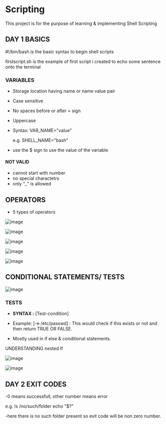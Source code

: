# Scripting
This project is for the purpose of learning &amp; implementing Shell Scripting


## DAY 1 BASICS

#!/bin/bash is the basic syntax to begin shell scripts

firstscript.sh is the example of first script i created to echo some sentence onto the terminal

### VARIABLES 

- Storage location having name or name value pair
- Case sensitive
- No spaces before or after = sign
- Uppercase
- Syntax:
    VAR_NAME="value"

    e.g. SHELL_NAME="bash"

- use the $ sign to use the value of the variable

#### NOT VALID
- cannot start with number
- no special charactetrs
- only "_" is allowed



## OPERATORS

- 5 types of operators

![image](https://user-images.githubusercontent.com/65087388/168475721-476101d6-6308-47c4-9503-2e60e5700f44.png)

![image](https://user-images.githubusercontent.com/65087388/168475757-bc051c83-4a87-40f6-8e55-e07052ca92df.png)

![image](https://user-images.githubusercontent.com/65087388/168475841-08bf3623-24dc-414a-8354-056d0f6a2f2f.png)

![image](https://user-images.githubusercontent.com/65087388/168475919-2403699d-5a25-4ac1-9bee-e6d4c728d9ae.png)


![image](https://user-images.githubusercontent.com/65087388/168475965-846bee95-41a5-4dca-a494-1058a38076b5.png)


## CONDITIONAL STATEMENTS/ TESTS

![image](https://user-images.githubusercontent.com/65087388/168476075-b9e7c707-9c9e-4ea2-847f-cf915d5e841f.png)



### TESTS

- **SYNTAX :** [Test-condition]

- Example: 
[-e /etc/passwd] : This would check if this exists or not and then return TRUE OR FALSE.

- Mostly used in if else & conditional statements.

UNDERSTANDING nested If

![image](https://user-images.githubusercontent.com/65087388/168476329-37317150-c498-4366-9ffa-9e88ca9678dc.png)

![image](https://user-images.githubusercontent.com/65087388/168476381-51cd06c4-4c88-4ce7-99bf-738665ebd9fd.png)



## DAY 2 EXIT CODES

-0 means successfull, other number means error
 
e.g. ls /no/such/folder
echo "$?"

-here there is no such folder present so exit code will be non zero number.










